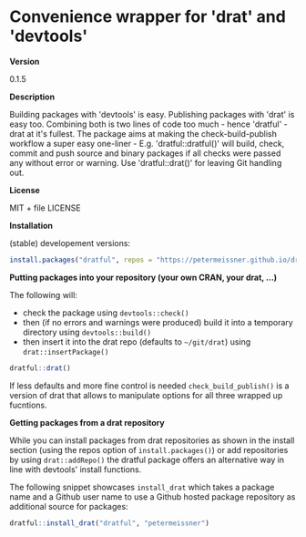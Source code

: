 
Convenience wrapper for 'drat' and 'devtools'
=============================================

**Version**

0.1.5

**Description**

Building packages with 'devtools' is easy. Publishing packages with 'drat' is easy too. Combining both is two lines of code too much - hence 'dratful' - drat at it's fullest. The package aims at making the check-build-publish workflow a super easy one-liner - E.g. 'dratful::dratful()' will build, check, commit and push source and binary packages if all checks were passed any without error or warning. Use 'dratful::drat()' for leaving Git handling out.

**License**

MIT + file LICENSE

**Installation**

(stable) developement versions:

``` r
install.packages("dratful", repos = "https://petermeissner.github.io/drat/")
```

**Putting packages into your repository (your own CRAN, your drat, ...)**

The following will:

-   check the package using `devtools::check()`
-   then (if no errors and warnings were produced) build it into a temporary directory using `devtools::build()`
-   then insert it into the drat repo (defaults to `~/git/drat`) using `drat::insertPackage()`

``` r
dratful::drat()
```

If less defaults and more fine control is needed `check_build_publish()` is a version of drat that allows to manipulate options for all three wrapped up fucntions.

**Getting packages from a drat repository**

While you can install packages from drat repositories as shown in the install section (using the repos option of `install.packages()`) or add repositories by using `drat::addRepo()` the dratful package offers an alternative way in line with devtools' install functions.

The following snippet showcases `install_drat` which takes a package name and a Github user name to use a Github hosted package repository as additional source for packages:

``` r
dratful::install_drat("dratful", "petermeissner")
```
